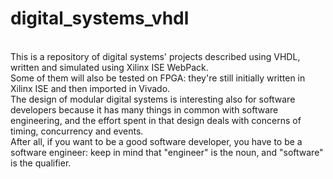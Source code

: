 # digital_systems_vhdl
<br>
This is a repository of digital systems' projects described using VHDL, written and simulated using Xilinx ISE WebPack. <br>
Some of them will also be tested on FPGA: they're still initially written in Xilinx ISE and then imported in Vivado. <br>
The design of modular digital systems is interesting also for software developers because it has many things in common with software engineering, and the effort spent in that design deals with concerns of timing, concurrency and events. <br>
After all, if you want to be a good software developer, you have to be a software engineer: keep in mind that "engineer" is the noun, and "software" is the qualifier.
